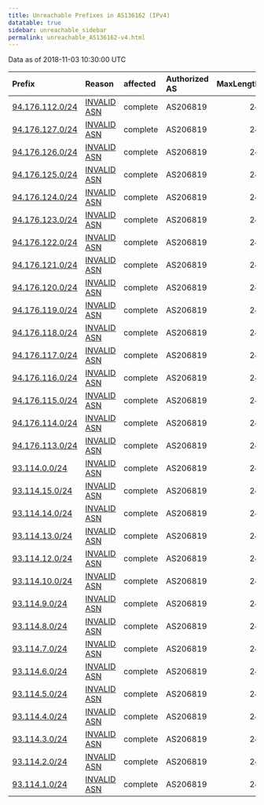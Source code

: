 ```yaml
---
title: Unreachable Prefixes in AS136162 (IPv4)
datatable: true
sidebar: unreachable_sidebar
permalink: unreachable_AS136162-v4.html
---
```


Data as of 2018-11-03 10:30:00 UTC


<div class="datatable-begin"></div>

| Prefix                                                   | Reason                                                                                                  | affected   | Authorized AS   |   MaxLength | Anchor                                         |   unreachable /24s |
|:---------------------------------------------------------|:--------------------------------------------------------------------------------------------------------|:-----------|:----------------|------------:|:-----------------------------------------------|-------------------:|
| [94.176.112.0/24](https://stat.ripe.net/94.176.112.0/24) | [INVALID ASN](https://rpki-validator.ripe.net/announcement-preview?asn=AS136162&prefix=94.176.112.0/24) | complete   | AS206819        |          24 | [RIPE](unreachable_RIPE_NCC_RPKI_Root-v4.html) |                  1 |
| [94.176.127.0/24](https://stat.ripe.net/94.176.127.0/24) | [INVALID ASN](https://rpki-validator.ripe.net/announcement-preview?asn=AS136162&prefix=94.176.127.0/24) | complete   | AS206819        |          24 | [RIPE](unreachable_RIPE_NCC_RPKI_Root-v4.html) |                  1 |
| [94.176.126.0/24](https://stat.ripe.net/94.176.126.0/24) | [INVALID ASN](https://rpki-validator.ripe.net/announcement-preview?asn=AS136162&prefix=94.176.126.0/24) | complete   | AS206819        |          24 | [RIPE](unreachable_RIPE_NCC_RPKI_Root-v4.html) |                  1 |
| [94.176.125.0/24](https://stat.ripe.net/94.176.125.0/24) | [INVALID ASN](https://rpki-validator.ripe.net/announcement-preview?asn=AS136162&prefix=94.176.125.0/24) | complete   | AS206819        |          24 | [RIPE](unreachable_RIPE_NCC_RPKI_Root-v4.html) |                  1 |
| [94.176.124.0/24](https://stat.ripe.net/94.176.124.0/24) | [INVALID ASN](https://rpki-validator.ripe.net/announcement-preview?asn=AS136162&prefix=94.176.124.0/24) | complete   | AS206819        |          24 | [RIPE](unreachable_RIPE_NCC_RPKI_Root-v4.html) |                  1 |
| [94.176.123.0/24](https://stat.ripe.net/94.176.123.0/24) | [INVALID ASN](https://rpki-validator.ripe.net/announcement-preview?asn=AS136162&prefix=94.176.123.0/24) | complete   | AS206819        |          24 | [RIPE](unreachable_RIPE_NCC_RPKI_Root-v4.html) |                  1 |
| [94.176.122.0/24](https://stat.ripe.net/94.176.122.0/24) | [INVALID ASN](https://rpki-validator.ripe.net/announcement-preview?asn=AS136162&prefix=94.176.122.0/24) | complete   | AS206819        |          24 | [RIPE](unreachable_RIPE_NCC_RPKI_Root-v4.html) |                  1 |
| [94.176.121.0/24](https://stat.ripe.net/94.176.121.0/24) | [INVALID ASN](https://rpki-validator.ripe.net/announcement-preview?asn=AS136162&prefix=94.176.121.0/24) | complete   | AS206819        |          24 | [RIPE](unreachable_RIPE_NCC_RPKI_Root-v4.html) |                  1 |
| [94.176.120.0/24](https://stat.ripe.net/94.176.120.0/24) | [INVALID ASN](https://rpki-validator.ripe.net/announcement-preview?asn=AS136162&prefix=94.176.120.0/24) | complete   | AS206819        |          24 | [RIPE](unreachable_RIPE_NCC_RPKI_Root-v4.html) |                  1 |
| [94.176.119.0/24](https://stat.ripe.net/94.176.119.0/24) | [INVALID ASN](https://rpki-validator.ripe.net/announcement-preview?asn=AS136162&prefix=94.176.119.0/24) | complete   | AS206819        |          24 | [RIPE](unreachable_RIPE_NCC_RPKI_Root-v4.html) |                  1 |
| [94.176.118.0/24](https://stat.ripe.net/94.176.118.0/24) | [INVALID ASN](https://rpki-validator.ripe.net/announcement-preview?asn=AS136162&prefix=94.176.118.0/24) | complete   | AS206819        |          24 | [RIPE](unreachable_RIPE_NCC_RPKI_Root-v4.html) |                  1 |
| [94.176.117.0/24](https://stat.ripe.net/94.176.117.0/24) | [INVALID ASN](https://rpki-validator.ripe.net/announcement-preview?asn=AS136162&prefix=94.176.117.0/24) | complete   | AS206819        |          24 | [RIPE](unreachable_RIPE_NCC_RPKI_Root-v4.html) |                  1 |
| [94.176.116.0/24](https://stat.ripe.net/94.176.116.0/24) | [INVALID ASN](https://rpki-validator.ripe.net/announcement-preview?asn=AS136162&prefix=94.176.116.0/24) | complete   | AS206819        |          24 | [RIPE](unreachable_RIPE_NCC_RPKI_Root-v4.html) |                  1 |
| [94.176.115.0/24](https://stat.ripe.net/94.176.115.0/24) | [INVALID ASN](https://rpki-validator.ripe.net/announcement-preview?asn=AS136162&prefix=94.176.115.0/24) | complete   | AS206819        |          24 | [RIPE](unreachable_RIPE_NCC_RPKI_Root-v4.html) |                  1 |
| [94.176.114.0/24](https://stat.ripe.net/94.176.114.0/24) | [INVALID ASN](https://rpki-validator.ripe.net/announcement-preview?asn=AS136162&prefix=94.176.114.0/24) | complete   | AS206819        |          24 | [RIPE](unreachable_RIPE_NCC_RPKI_Root-v4.html) |                  1 |
| [94.176.113.0/24](https://stat.ripe.net/94.176.113.0/24) | [INVALID ASN](https://rpki-validator.ripe.net/announcement-preview?asn=AS136162&prefix=94.176.113.0/24) | complete   | AS206819        |          24 | [RIPE](unreachable_RIPE_NCC_RPKI_Root-v4.html) |                  1 |
| [93.114.0.0/24](https://stat.ripe.net/93.114.0.0/24)     | [INVALID ASN](https://rpki-validator.ripe.net/announcement-preview?asn=AS136162&prefix=93.114.0.0/24)   | complete   | AS206819        |          24 | [RIPE](unreachable_RIPE_NCC_RPKI_Root-v4.html) |                  1 |
| [93.114.15.0/24](https://stat.ripe.net/93.114.15.0/24)   | [INVALID ASN](https://rpki-validator.ripe.net/announcement-preview?asn=AS136162&prefix=93.114.15.0/24)  | complete   | AS206819        |          24 | [RIPE](unreachable_RIPE_NCC_RPKI_Root-v4.html) |                  1 |
| [93.114.14.0/24](https://stat.ripe.net/93.114.14.0/24)   | [INVALID ASN](https://rpki-validator.ripe.net/announcement-preview?asn=AS136162&prefix=93.114.14.0/24)  | complete   | AS206819        |          24 | [RIPE](unreachable_RIPE_NCC_RPKI_Root-v4.html) |                  1 |
| [93.114.13.0/24](https://stat.ripe.net/93.114.13.0/24)   | [INVALID ASN](https://rpki-validator.ripe.net/announcement-preview?asn=AS136162&prefix=93.114.13.0/24)  | complete   | AS206819        |          24 | [RIPE](unreachable_RIPE_NCC_RPKI_Root-v4.html) |                  1 |
| [93.114.12.0/24](https://stat.ripe.net/93.114.12.0/24)   | [INVALID ASN](https://rpki-validator.ripe.net/announcement-preview?asn=AS136162&prefix=93.114.12.0/24)  | complete   | AS206819        |          24 | [RIPE](unreachable_RIPE_NCC_RPKI_Root-v4.html) |                  1 |
| [93.114.10.0/24](https://stat.ripe.net/93.114.10.0/24)   | [INVALID ASN](https://rpki-validator.ripe.net/announcement-preview?asn=AS136162&prefix=93.114.10.0/24)  | complete   | AS206819        |          24 | [RIPE](unreachable_RIPE_NCC_RPKI_Root-v4.html) |                  1 |
| [93.114.9.0/24](https://stat.ripe.net/93.114.9.0/24)     | [INVALID ASN](https://rpki-validator.ripe.net/announcement-preview?asn=AS136162&prefix=93.114.9.0/24)   | complete   | AS206819        |          24 | [RIPE](unreachable_RIPE_NCC_RPKI_Root-v4.html) |                  1 |
| [93.114.8.0/24](https://stat.ripe.net/93.114.8.0/24)     | [INVALID ASN](https://rpki-validator.ripe.net/announcement-preview?asn=AS136162&prefix=93.114.8.0/24)   | complete   | AS206819        |          24 | [RIPE](unreachable_RIPE_NCC_RPKI_Root-v4.html) |                  1 |
| [93.114.7.0/24](https://stat.ripe.net/93.114.7.0/24)     | [INVALID ASN](https://rpki-validator.ripe.net/announcement-preview?asn=AS136162&prefix=93.114.7.0/24)   | complete   | AS206819        |          24 | [RIPE](unreachable_RIPE_NCC_RPKI_Root-v4.html) |                  1 |
| [93.114.6.0/24](https://stat.ripe.net/93.114.6.0/24)     | [INVALID ASN](https://rpki-validator.ripe.net/announcement-preview?asn=AS136162&prefix=93.114.6.0/24)   | complete   | AS206819        |          24 | [RIPE](unreachable_RIPE_NCC_RPKI_Root-v4.html) |                  1 |
| [93.114.5.0/24](https://stat.ripe.net/93.114.5.0/24)     | [INVALID ASN](https://rpki-validator.ripe.net/announcement-preview?asn=AS136162&prefix=93.114.5.0/24)   | complete   | AS206819        |          24 | [RIPE](unreachable_RIPE_NCC_RPKI_Root-v4.html) |                  1 |
| [93.114.4.0/24](https://stat.ripe.net/93.114.4.0/24)     | [INVALID ASN](https://rpki-validator.ripe.net/announcement-preview?asn=AS136162&prefix=93.114.4.0/24)   | complete   | AS206819        |          24 | [RIPE](unreachable_RIPE_NCC_RPKI_Root-v4.html) |                  1 |
| [93.114.3.0/24](https://stat.ripe.net/93.114.3.0/24)     | [INVALID ASN](https://rpki-validator.ripe.net/announcement-preview?asn=AS136162&prefix=93.114.3.0/24)   | complete   | AS206819        |          24 | [RIPE](unreachable_RIPE_NCC_RPKI_Root-v4.html) |                  1 |
| [93.114.2.0/24](https://stat.ripe.net/93.114.2.0/24)     | [INVALID ASN](https://rpki-validator.ripe.net/announcement-preview?asn=AS136162&prefix=93.114.2.0/24)   | complete   | AS206819        |          24 | [RIPE](unreachable_RIPE_NCC_RPKI_Root-v4.html) |                  1 |
| [93.114.1.0/24](https://stat.ripe.net/93.114.1.0/24)     | [INVALID ASN](https://rpki-validator.ripe.net/announcement-preview?asn=AS136162&prefix=93.114.1.0/24)   | complete   | AS206819        |          24 | [RIPE](unreachable_RIPE_NCC_RPKI_Root-v4.html) |                  1 |

<div class="datatable-end"></div>